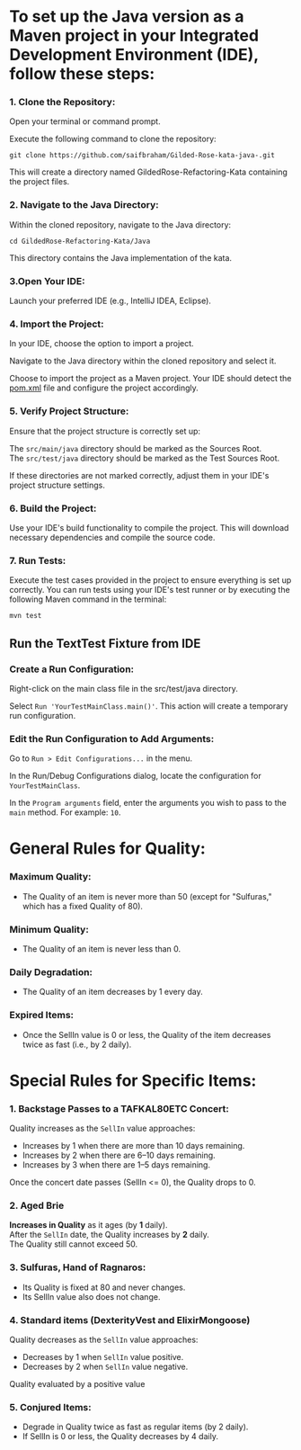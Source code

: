 # To set up the Java version as a Maven project in your Integrated Development Environment (IDE),  follow these steps:

### 1. Clone the Repository:

Open your terminal or command prompt.

Execute the following command to clone the repository:

```
git clone https://github.com/saifbraham/Gilded-Rose-kata-java-.git
```

This will create a directory named GildedRose-Refactoring-Kata containing the project files.

### 2. Navigate to the Java Directory:

Within the cloned repository, navigate to the Java directory:

```
cd GildedRose-Refactoring-Kata/Java
```

This directory contains the Java implementation of the kata.

### 3.Open Your IDE:

Launch your preferred IDE (e.g., IntelliJ IDEA, Eclipse).

### 4. Import the Project:

In your IDE, choose the option to import a project.

Navigate to the Java directory within the cloned repository and select it.

Choose to import the project as a Maven project. Your IDE should detect the [pom.xml](./pom.xml) file and configure the project accordingly.

### 5. Verify Project Structure:

Ensure that the project structure is correctly set up:

The `src/main/java` directory should be marked as the Sources Root.\
The `src/test/java` directory should be marked as the Test Sources Root.

If these directories are not marked correctly, adjust them in your IDE's project structure settings.

### 6. Build the Project:

Use your IDE's build functionality to compile the project. This will download necessary dependencies and compile the source code.

### 7. Run Tests:

Execute the test cases provided in the project to ensure everything is set up correctly. You can run tests using your IDE's test runner or by executing the following Maven command in the terminal:

```
mvn test
```

## Run the TextTest Fixture from IDE

### Create a Run Configuration:

Right-click on the main class file in the src/test/java directory.

Select `Run 'YourTestMainClass.main()'`. This action will create a temporary run configuration.

### Edit the Run Configuration to Add Arguments:

Go to `Run > Edit Configurations...` in the menu.

In the Run/Debug Configurations dialog, locate the configuration for `YourTestMainClass`.

In the `Program arguments` field, enter the arguments you wish to pass to the `main` method. For example: `10`.





# General Rules for Quality:
### Maximum Quality:

 - The Quality of an item is never more than 50 (except for "Sulfuras," which has a fixed Quality of 80).

### Minimum Quality:

 - The Quality of an item is never less than 0.

### Daily Degradation:

 - The Quality of an item decreases by 1 every day.

### Expired Items:

 - Once the SellIn value is 0 or less, the Quality of the item decreases twice as fast (i.e., by 2 daily).



# Special Rules for Specific Items:
### 1. Backstage Passes to a TAFKAL80ETC Concert:
Quality increases as the `SellIn` value approaches:
 - Increases by 1 when there are more than 10 days remaining.
 - Increases by 2 when there are 6–10 days remaining.
 - Increases by 3 when there are 1–5 days remaining.

Once the concert date passes (SellIn <= 0), the Quality drops to 0.
### 2. Aged Brie
**Increases in Quality** as it ages (by **1** daily).\
After the `SellIn` date, the Quality increases by **2** daily.\
The Quality still cannot exceed 50.

### 3. Sulfuras, Hand of Ragnaros:
 - Its Quality is fixed at 80 and never changes.
 - Its SellIn value also does not change.

### 4. Standard items (DexterityVest and ElixirMongoose)
Quality decreases as the `SellIn` value approaches:
- Decreases by 1 when `SellIn` value positive.
- Decreases by 2 when `SellIn` value negative.

Quality evaluated by a positive value

### 5. Conjured Items:
 - Degrade in Quality twice as fast as regular items (by 2 daily).
 - If SellIn is 0 or less, the Quality decreases by 4 daily.
